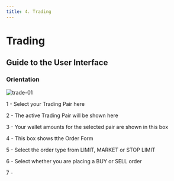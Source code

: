 ```yaml
---
title: 4. Trading
---
```


# Trading



## Guide to the User Interface



### Orientation



![trade-01](/images/Exchange/trade-01.png)


1 - Select your Trading Pair here

2 - The active Trading Pair will be shown here

3 - Your wallet amounts for the selected pair are shown in this box

4 - This box shows tthe Order Form

5 - Select the order type from LIMIT, MARKET or STOP LIMIT

6 - Select whether you are placing a BUY or SELL order

7 - 


